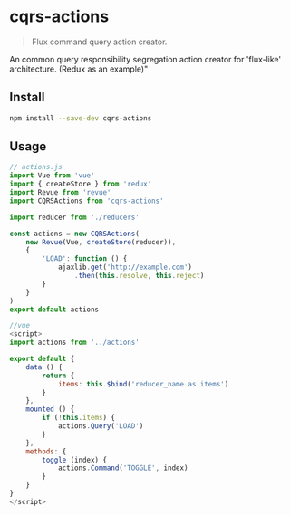 # cqrs-actions

> Flux command query action creator.

 An common query responsibility segregation action creator for 'flux-like' architecture. (Redux as an example)"


## Install

```sh
npm install --save-dev cqrs-actions
```

## Usage

```js
// actions.js
import Vue from 'vue'
import { createStore } from 'redux'
import Revue from 'revue'
import CQRSActions from 'cqrs-actions'

import reducer from './reducers'

const actions = new CQRSActions(
	new Revue(Vue, createStore(reducer)),
	{
		'LOAD': function () {
			ajaxlib.get('http://example.com')
				.then(this.resolve, this.reject)
		}
	}
)
export default actions

//vue
<script>
import actions from '../actions'

export default {
	data () {
		return {
			items: this.$bind('reducer_name as items')
		}
	},
	mounted () {
		if (!this.items) {
			actions.Query('LOAD')
		}
	},
	methods: {
		toggle (index) {
			actions.Command('TOGGLE', index)
		}
	}
}
</script>
```
